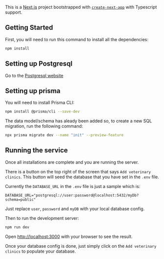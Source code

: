 This is a [Next.js](https://nextjs.org/) project bootstrapped with [`create-next-app`](https://github.com/vercel/next.js/tree/canary/packages/create-next-app) with Typescript support.

## Getting Started

First, you will need to run this command to install all the dependencies:

```bash
npm install
```

## Setting up Postgresql

Go to the [Postgresql website](https://www.postgresql.org/download/)

## Setting up prisma

You will need to install Prisma CLI:

```bash
npm install @prisma/cli --save-dev
```

The data model/schema has aleady been added so, to create a new SQL migration, run the following command:

```bash
npx prisma migrate dev --name "init" --preview-feature
```

## Running the service

Once all installations are complete and you are running the server.

There is a button on the top right of the screen that says `Add veterinary clinics`. This button will seed the database that you have set in the `.env` file.

Currently the `DATABASE_URL` in the `.env` file is just a sample which is:

```
DATABASE_URL="postgresql://user:password@localhost:5432/myDb?schema=public"
```

Just replace `user`, `password` and `myDB` with your local database config.

Then to run the development server:

```bash
npm run dev
```

Open [http://localhost:3000](http://localhost:3000) with your browser to see the result.

Once your database config is done, just simply click on the `Add veterinary clinics` to populate your database.
